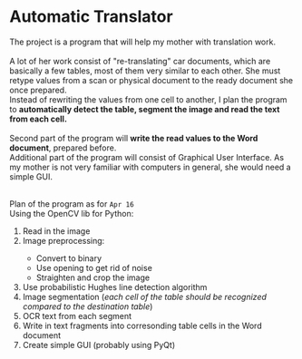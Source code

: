 <h1>Automatic Translator</h1>
The project is a program that will help my mother with translation work.<br><br> 
A lot of her work consist of "re-translating" car documents, which are basically a few tables, most of them very similar to each other. She must retype values from a scan or physical document to the ready document she once prepared.<br> 
Instead of rewriting the values from one cell to another, I plan the program to <b>automatically detect the table, segment the image and read the text from each cell.</b><br><br>
Second part of the program will <b>write the read values to the Word document</b>, prepared before.<br> 
Additional part of the program will consist of Graphical User Interface. As my mother is not very familiar with computers in general, she would need a simple GUI.<br><br>

Plan of the program as for <code>Apr 16</code><br>
Using the OpenCV lib for Python: 
<ol><li>Read in the image</li>
<li>Image preprocessing:</li>
<ul><li>Convert to binary</li>
<li>Use opening to get rid of noise</li>
<li>Straighten and crop the image</li></ul>
<li>Use probabilistic Hughes line detection algorithm</li>
<li>Image segmentation (<i>each cell of the table should be recognized compared to the destination table</i>)</li>
<li>OCR text from each segment</li>
<li>Write in text fragments into corresonding table cells in the Word document</li>
<li>Create simple GUI (probably using PyQt)</li>
</ol>
